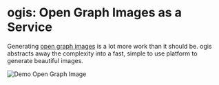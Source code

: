 # ogis: Open Graph Images as a Service

Generating [open graph images](https://ogp.me/) is a lot more work than it should be. 
ogis abstracts away the complexity into a fast, simple to use platform to generate beautiful images.

![Demo Open Graph Image](https://img.ogis.dev)